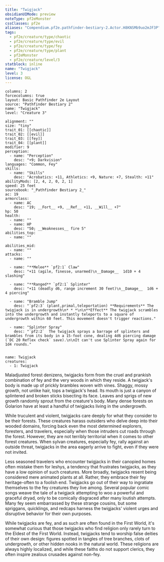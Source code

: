 ```yaml
---
title: "Twigjack"
obsidianUIMode: preview
noteType: pf2eMonster
cssClasses: pf2e
aliases: "Compendium.pf2e.pathfinder-bestiary-2.Actor.H8KNSMb9uo2mJF3P" 
tags:
  - pf2e/creature/type/chaotic
  - pf2e/creature/type/evil
  - pf2e/creature/type/fey
  - pf2e/creature/type/plant
  - pf2eMonster
  - pf2e/creature/level/3
statblock: inline
name: "Twigjack"
level: 3
license: OGL
---
```


```statblock
columns: 2
forcecolumns: true
layout: Basic Pathfinder 2e Layout
source: "Pathfinder Bestiary 2"
name: "Twigjack"
level: "Creature 3"

alignment: ""
size: "tiny"
trait_01: [[chaotic]]
trait_02: [[evil]]
trait_03: [[fey]]
trait_04: [[plant]]
modifier: 9
perception:
  - name: "Perception"
    desc: "+9; Darkvision"
languages: "Common, Fey"
skills:
  - name: "Skills"
    desc: "Acrobatics: +11, Athletics: +9, Nature: +7, Stealth: +11"
abilityMods: [2, 4, 2, 0, 2, 1]
speed: 25 feet
sourcebook: "_Pathfinder Bestiary 2_"
ac: 19
armorclass:
  - name: AC
    desc: "19; __Fort__ +9, __Ref__ +11, __Will__ +7"
hp: 50
health:
  - name: ""
  - name: HP
    desc: "50; __Weaknesses__ fire 5"
abilities_top:
  - name: ""

abilities_mid:
  - name: ""
attacks:
  - name: ""

  - name: "**Melee** `pf2:1` Claw"
    desc: "+11 (agile, finesse, unarmed)\n__Damage__  1d10 + 4 slashing"

  - name: "**Ranged** `pf2:1` Splinter"
    desc: "+11 (deadly d6, range increment 30 feet)\n__Damage__  1d6 + 4 piercing"

  - name: "Bramble Jump"
    desc: "`pf2:3` (plant,primal,teleportation) **Requirements** The twigjack is in undergrowth\n* * *\n\n**Effect** The twigjack scrambles into the undergrowth and instantly teleports to a square of undergrowth within 60 feet. This movement doesn't trigger reactions."

  - name: "Splinter Spray"
    desc: "`pf2:2`  The twigjack sprays a barrage of splinters and brambles from its body in a 15-foot cone, dealing 4d6 piercing damage (`DC 20 Reflex check` save).\n\nIt can't use Splinter Spray again for 1d4 rounds."
 
```

```encounter-table
name: Twigjack
creatures:
  - 1: Twigjack
```



Maladjusted forest denizens, twigjacks form from the cruel and prankish combination of fey and the very woods in which they reside. A twigjack's body is made up of prickly brambles woven with vines. Shaggy, mossy growth, not unlike hair, tops a twigjack's head. Its mouth is just a canyon of splintered and broken sticks bisecting its face. Leaves and sprigs of new growth randomly sprout from the creature's body. Many dense forests on Golarion have at least a handful of twigjacks living in the undergrowth.

While truculent and violent, twigjacks care deeply for what they consider to be their forests. These creatures harass outsiders who delve deep into their wooded domains, forcing back even the most determined explorers, foresters, and travelers, especially when those intruders cut roads through the forest. However, they are not terribly territorial when it comes to other forest creatures. When sylvan creatures, especially fey, rally against an outside threat, twigjacks in the area eagerly arrive to fight, even if they were not invited.

Less seasoned travelers who encounter twigjacks in their canopied homes often mistake them for leshys, a tendency that frustrates twigjacks, as they have a low opinion of such creatures. More broadly, twigjacks resent being considered mere animated plants at all. Rather, they embrace their fey heritage-often to a foolish end. Twigjacks go out of their way to ingratiate themselves to the fey creatures they live among. Several popular comic songs weave the tale of a twigjack attempting to woo a powerful and graceful dryad, only to be comically disgraced after many loutish attempts. Many fey seem embarrassed by these strange cousins, but some spriggans, quicklings, and redcaps harness the twigjacks' violent urges and disruptive behavior for their own purposes.

While twigjacks are fey, and as such are often found in the First World, it's somewhat curious that those twigjacks who find religion only rarely turn to the Eldest of the First World. Instead, twigjacks tend to worship false deities of their own design: figures spotted in tangles of tree branches, clots of undergrowth, or other hidden nooks in the natural world. These religions are always highly localized, and while these faiths do not support clerics, they often inspire zealous crusades against non-fey.
